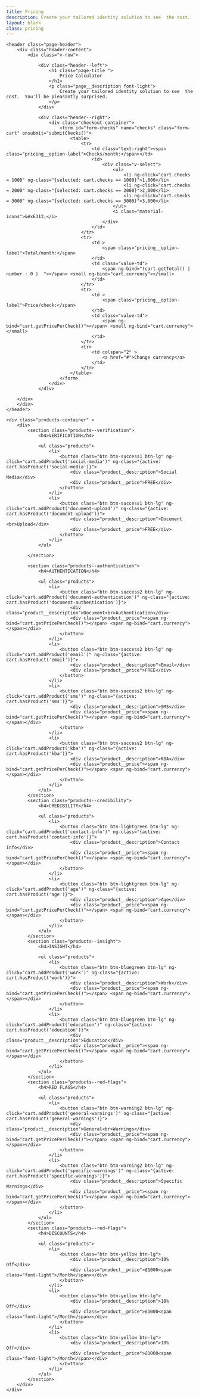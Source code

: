 ```yaml
---
title: Pricing
description: Create your tailored identity solution to see  the cost.  You'll be pleasantly surprised.
layout: blank
class: pricing
---
```

<div id="pricing-wrapper" ng-controller="CartCtrl as cart">

	<header class="page-header">
		<div class="header-content">
			<div class="v-row">

				<div class="header--left">
					<h1 class="page-title ">
						Price Calculator
					</h1>
					<p class="page__description font-light">
						Create your tailored identity solution to see  the cost.  You'll be pleasantly surprised.
					</p>
				</div>

				<div class="header--right">
					<div class="checkout-container">
						<form id="form-checks" name="checks" class="form-cart" onsubmit="submitChecks()">
							<table>
								<tr>
									<td class="text-right"><span class="pricing__option-label">Checks/month:</span></td>
									<td>
										<div class="v-select">
											<ul>
												<li ng-click="cart.checks = 1000" ng-class="{selected: cart.checks == 1000}">1,000</li>
												<li ng-click="cart.checks = 2000" ng-class="{selected: cart.checks == 2000}">2,000</li>
												<li ng-click="cart.checks = 3000" ng-class="{selected: cart.checks == 3000}">3,000</li>
											</ul>
											<i class="material-icons">&#xE313;</i>
										</div>
									</td>
								</tr>
								<tr>
									<td >
										<span class="pricing__option-label">Total/month:</span>
									</td>
									<td class="value-td">
										<span ng-bind="(cart.getTotal() | number : 0 )  "></span> <small ng-bind="cart.currency"></small>
									</td>
								</tr>
								<tr>
									<td >
										<span class="pricing__option-label">Price/check:</span>
									</td>
									<td class="value-td">
										<span ng-bind="cart.getPricePerCheck()"></span> <small ng-bind="cart.currency"></small>
									</td>
								</tr>
								<tr>
									<td colspan="2" >
										<a href="#">Change currency</a>
									</td>
								</tr>
							</table>
						</form>
					</div>
				</div>

		</div>
		</div>
	</header>

	<div class="products-container" >
		<div>
			<section class="products--verification">
				<h4>VERIFICATION</h4>

				<ul class="products">
					<li>
						<button class="btn btn-success1 btn-lg" ng-click="cart.addProduct('social-media')" ng-class="{active: cart.hasProduct('social-media')}">
							<div class="product__description">Social Media</div>
							<div class="product__price">FREE</div>
						</button>
					</li>
					<li>
						<button class="btn btn-success1 btn-lg" ng-click="cart.addProduct('document-upload')" ng-class="{active: cart.hasProduct('document-upload')}">
							<div class="product__description">Document <br>Upload</div>
							<div class="product__price">FREE</div>
						</button>
					</li>
				</ul>

			</section>

			<section class="products--authentication">
				<h4>AUTHENTICATION</h4>

				<ul class="products">
					<li>
						<button class="btn btn-success2 btn-lg" ng-click="cart.addProduct('document-authentication')" ng-class="{active: cart.hasProduct('document-authentication')}">
							<div class="product__description">Document<br>Authentication</div>
							<div class="product__price"><span ng-bind="cart.getPricePerCheck()"></span> <span ng-bind="cart.currency"></span></div>
						</button>
					</li>
					<li>
						<button class="btn btn-success2 btn-lg" ng-click="cart.addProduct('email')" ng-class="{active: cart.hasProduct('email')}">
							<div class="product__description">Email</div>
							<div class="product__price">FREE</div>
						</button>
					</li>
					<li>
						<button class="btn btn-success2 btn-lg" ng-click="cart.addProduct('sms')" ng-class="{active: cart.hasProduct('sms')}">
							<div class="product__description">SMS</div>
							<div class="product__price"><span ng-bind="cart.getPricePerCheck()"></span> <span ng-bind="cart.currency"></span></div>
						</button>
					</li>
					<li>
						<button class="btn btn-success2 btn-lg" ng-click="cart.addProduct('kba')" ng-class="{active: cart.hasProduct('kba')}">
							<div class="product__description">KBA</div>
							<div class="product__price"><span ng-bind="cart.getPricePerCheck()"></span> <span ng-bind="cart.currency"></span></div>
						</button>
					</li>
				</ul>
			</section>
			<section class="products--credibility">
				<h4>CREDIBILITY</h4>

				<ul class="products">
					<li>
						<button class="btn btn-lightgreen btn-lg" ng-click="cart.addProduct('contact-info')" ng-class="{active: cart.hasProduct('contact-info')}">
							<div class="product__description">Contact Info</div>
							<div class="product__price"><span ng-bind="cart.getPricePerCheck()"></span> <span ng-bind="cart.currency"></span></div>
						</button>
					</li>
					<li>
						<button class="btn btn-lightgreen btn-lg" ng-click="cart.addProduct('age')" ng-class="{active: cart.hasProduct('age')}">
							<div class="product__description">Age</div>
							<div class="product__price"><span ng-bind="cart.getPricePerCheck()"></span> <span ng-bind="cart.currency"></span></div>
						</button>
					</li>
				</ul>
			</section>
			<section class="products--insight">
				<h4>INSIGHT</h4>

				<ul class="products">
					<li>
						<button class="btn btn-bluegreen btn-lg" ng-click="cart.addProduct('work')" ng-class="{active: cart.hasProduct('work')}">
							<div class="product__description">Work</div>
							<div class="product__price"><span ng-bind="cart.getPricePerCheck()"></span> <span ng-bind="cart.currency"></span></div>
						</button>
					</li>
					<li>
						<button class="btn btn-bluegreen btn-lg" ng-click="cart.addProduct('education')" ng-class="{active: cart.hasProduct('education')}">
							<div class="product__description">Education</div>
							<div class="product__price"><span ng-bind="cart.getPricePerCheck()"></span> <span ng-bind="cart.currency"></span></div>
						</button>
					</li>
				</ul>
			</section>
			<section class="products--red-flags">
				<h4>RED FLAGS</h4>

				<ul class="products">
					<li>
						<button class="btn btn-warning2 btn-lg" ng-click="cart.addProduct('general-warnings')" ng-class="{active: cart.hasProduct('general-warnings')}">
							<div class="product__description">General<br>Warnings</div>
							<div class="product__price"><span ng-bind="cart.getPricePerCheck()"></span> <span ng-bind="cart.currency"></span></div>
						</button>
					</li>
					<li>
						<button class="btn btn-warning2 btn-lg" ng-click="cart.addProduct('specific-warnings')" ng-class="{active: cart.hasProduct('specific-warnings')}">
							<div class="product__description">Specific Warnings</div>
							<div class="product__price"><span ng-bind="cart.getPricePerCheck()"></span> <span ng-bind="cart.currency"></span></div>
						</button>
					</li>
				</ul>
			</section>
			<section class="products--red-flags">
				<h4>DISCOUNTS</h4>

				<ul class="products">
					<li>
						<button class="btn btn-yellow btn-lg">
							<div class="product__description">10% Off</div>
							<div class="product__price">£1000<span class="font-light">/Month</span></div>
						</button>
					</li>
					<li>
						<button class="btn btn-yellow btn-lg">
							<div class="product__description">10% Off</div>
							<div class="product__price">£1000<span class="font-light">/Month</span></div>
						</button>
					</li>
					<li>
						<button class="btn btn-yellow btn-lg">
							<div class="product__description">10% Off</div>
							<div class="product__price">£1000<span class="font-light">/Month</span></div>
						</button>
					</li>
				</ul>
			</section>
		</div>
	</div>
</div>

<script type="text/javascript">


	function submitChecks () {
		var form = $('#form-checks');

	}

	function load (){

		$(".dropdown-menu a").click(handleScroll);
		$(".pricing-submenu a").click(handleScroll);

		// handles submenu clicks
		function handleScroll(event) {

			var id = $(this).attr('data-scrollTo');
			if (id) {
				event.preventDefault();
				$('#pricing-curent-position').text(id.replace('#',''));
				scrollToHash(id);
			}

		}
		angular.module('app').controller('CartCtrl', CartCtrl);

		CartCtrl.$inject = ['$scope'];
		function CartCtrl ($scope) {

			var vm = this;
			vm.total = 0;
			vm.currency = '£';
			vm.checks = "1000";
			vm.getPricePerCheck = getPricePerCheck;
			vm.items = [];
			vm.itemsObject = {};
			vm.totalChecks = 0;

			vm.pricePerCheck = {
				'£': 0.038,
				'€': 0.000,
				'$': 0.000
			};


			vm.hasItem = hasItem;
			vm.getTotal = getTotal;
			vm.addProduct = addProduct;
			vm.hasProduct = hasProduct;
			vm.removeProduct = removeProduct;
			vm.changeCurrency = changeCurrency;

			function getPricePerCheck() {
				return vm.pricePerCheck[vm.currency];
			}

			function changeCurrency(value) {
				switch (value) {
					case '£':
						//change
					break;

					case '€':
						//change
					break;

					case '$':
						// change
					break;

					default:
					break;
				}
			}

			function getTotal() {
				return vm.totalChecks * vm.getPricePerCheck() * vm.checks;
			}

			$scope.$watch('cart.currency', function (value) {
				if (value) {
					vm.changeCurrency(value);
				}
			});

			function hasProduct(key) {
				return !! vm.itemsObject[key];
			}

			function addProduct (key) {

				if (vm.itemsObject[key]) {
					vm.items.splice(vm.itemsObject[key].index, 1);

					if (vm.allProducts[key].value) {
						vm.totalChecks--;
					}

					delete vm.itemsObject[key];

				} else {

					if (vm.allProducts[key].value) {
						vm.totalChecks++;
					}

					vm.itemsObject[key] = {
   						index : vm.items.push(vm.allProducts[key]) - 1
   					};
				}

			}

			function removeProduct (key) {
				vm.items.map(function  (item, index) {
					if (item.key == key)
						vm.items.splice(index, 1);
				});

			}

			function hasItem (key) {
				var found = false;
				vm.items.map(function  (item) {
					if (item.key == key)
						found = true;
				});
				return found;
			}

			vm.allProducts = {
				'social-media': {
					name:'Social Media',
					value: 0
				},
				'document-upload': {
					name: 'Document Upload',
					value : 0
				},
				'document-authentication': {
					name: 'Document Authentication',
					value : 1
				},
				'email': {
					name: 'Email',
					value : 0
				},
				'sms': {
					name: 'SMS',
					value : 1
				},
				'kba': {
					name: 'KBA',
					value : 1
				},
				'contact-info': {
					name: 'Contact Info',
					value : 1
				},
				'age': {
					name: 'Age',
					value : 1
				},
				'work': {
					name: 'Work',
					value : 1
				},
				'education': {
					name: 'Education',
					value : 1
				},
				'general-warnings': {
					name: 'General Warning',
					value : 1
				},
				'specific-warnings': {
					name: 'Specific Warning',
					value : 1
				}
			};

			vm.prices = {
				'0.035': {
					gbp: 0.035,
					eur: 0.040,
					usd: 0.049
				}
			}

		}


		(function () {

			// var fixed_header = document.querySelector('.cart-status');
			// var header  =	$('#form-checks')
			//
			// window.addEventListener('scroll', function  () {
			//
			// 	var elementPosition  = header.offset();
			// 	var scrolled 	 = document.documentElement.scrollTop || document.body.scrollTop ;
			//
			// 	//will show
			// 	if ( scrolled > elementPosition.top ){
			//
			// 		if (fixed_header.style.display != 'block'){
			//
			// 			fixed_header.style.display =  'block';
			//
			// 		}
			//
			// 	} else { //will hide
			//
			// 		if (fixed_header.style.display != 'none'){
			//
			// 			fixed_header.style.display =  'none';
			//
			// 		}
			// 	}
			// });

		})();

	}

	document.addEventListener('DOMContentLoaded', load);

</script>
